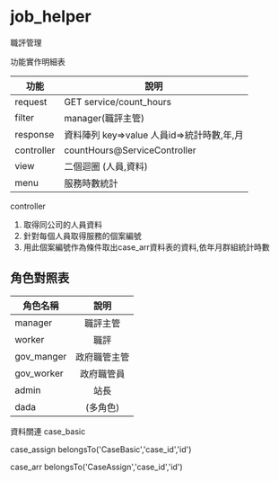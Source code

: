 # job_helper
職評管理

功能實作明細表

| 功能 | 說明 |
| ------------ | ----------- | 
| request      |  GET service/count_hours |  
| filter      |   manager(職評主管)    |         
| response  |     資料陣列 key=>value 人員id=>統計時數,年,月     | 
| controller  |     countHours@ServiceController      | 
| view  |     二個迴圈 (人員,資料)      | 
| menu  |     服務時數統計      | 

controller

1. 取得同公司的人員資料 
1. 針對每個人員取得服務的個案編號 
1. 用此個案編號作為條件取出case_arr資料表的資料,依年月群組統計時數


角色對照表
----------
| 角色名稱 | 說明 |
| ------------ | :-----------: | 
| manager      |  職評主管 |  
| worker      |   職評    |         
| gov_manger  |     政府職管主管      | 
| gov_worker  |     政府職管員      | 
| admin  |     站長      | 
| dada  |     (多角色)      | 

資料關連
case_basic

case_assign belongsTo('CaseBasic','case_id','id')

case_arr belongsTo('CaseAssign','case_id','id')
